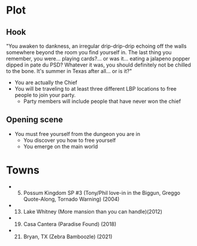 # Plot

## Hook
"You awaken to dankness, an irregular drip-drip-drip echoing off the walls somewhere beyond the room you find yourself in. The last thing you remember, you were... playing cards?... or was it... eating a jalapeno popper dipped in pate du PSD? Whatever it was, you should definitely not be chilled to the bone. It's summer in Texas after all... or is it?"

- You are actually the Chief
- You will be traveling to at least three different LBP locations to free people to join your party.
	- Party members will include people that have never won the chief

## Opening scene
- You must free yourself from the dungeon you are in
	- You discover you how to free yourself
	- You emerge on the main world

# Towns
- 5. Possum Kingdom SP #3 (Tony/Phil love-in in the Biggun, Greggo Quote-Along, Tornado Warning) (2004)
- 13. Lake Whitney (More mansion than you can handle)(2012)
- 19. Casa Cantera (Paradise Found) (2018)
- 21. Bryan, TX (Zebra Bamboozle) (2021)